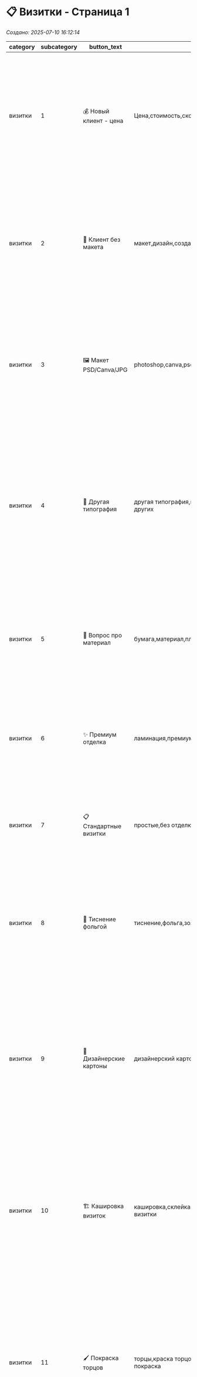 # 📋 Визитки - Страница 1

*Создано: 2025-07-10 16:12:14*

| category | subcategory | button_text | keywords | answer_ukr | answer_rus | sort_order |
| --- | --- | --- | --- | --- | --- | --- |
| визитки | 1 | 💰 Новый клиент - цена | Цена,стоимость,сколько стоят,делаете визитки | ✅ Звісно! Використовуємо крейдований папір щільністю 350 г/м² — це стандарт якості для візиток: тримає форму, має чистий білий колір і  матову фактуру. <br><br>💰 96 шт за ⚡ 1-2 дні — 158 грн або 💰 1000 шт тиражем — 920 грн у ті ж строки. <br><br>❓ Чи маєте готовий для друку макет? | ✅ Конечно! Используем мелованную бумагу плотностью 350 г/м² — это эталон качества для визиток: хорошо держит форму, чисто-белая, с матовой поверхностью.<br><br>💰 96 шт за ⚡ 1-2 дня — 158 грн или 💰 1000 шт — 920 грн в теже сроки.<br><br>❓ Есть ли у вас макет, готовый к печати? | 1 |
| визитки | 2 | 🎨 Клиент без макета | макет,дизайн,создать,нужна помощь | Створюємо професійні стильні макети: доопрацювання готового — близько 💰 200 грн, з нуля — від 💰 400 грн.<br>Макет залишається у вас 🔒 назавжди, оплачується тільки при першому замовленні! У PDF форматі — професійно, не як у Canva.<br><br>📁 Портфоліо: https://t.me/druk_portfolio | Создаем профессиональные стильные макеты: доработка готового — около 💰 200 грн, с нуля — от 💰 400 грн.<br>Макет остается у вас 🔒 навсегда, оплачивается только при первом заказе! В PDF формате — профессионально, не как в Canva.<br><br>📁 Портфолио: https://t.me/druk_portfolio | 2 |
| визитки | 3 | 🖼️ Макет PSD/Canva/JPG | photoshop,canva,psd,jpg | Відмінно, що макет є! PSD, Canva та Figma — класні програми для своїх завдань, але для першокласної поліграфії ми використовуємо 🎯 векторні формати — вони дають ідеальну якість при друці.<br><br>Переведемо ваш макет у професійний PDF/AI від  💰 200 грн, зберігши всі деталі. | Отлично, что макет есть!<br>PSD, Canva и Figma — классные программы для своих задач, но для первоклассной полиграфии мы используем 🎯 векторные форматы — они дают идеальное качество при печати.<br><br>Переведем ваш макет в профессиональный PDF/AI от 💰 200 грн, сохранив все детали. | 3 |
| визитки | 4 | 🏢 Другая типография | другая типография,печатали в другом месте,у других | 🤝 Розуміємо, і це чудово! Ми дуже цінуємо роботу колег.<br><br>Ми використовуємо інший підхід — відповідаємо за підсумкову якість на 💯%, тому віддаємо перевагу векторним файлам.<br>Можемо, звичайно, спробувати надрукувати і так, але тоді не зможемо гарантувати чіткість дрібних деталей та тексту.<br><br>Переведемо у вектор від 💰 200 грн — і результат буде бездоганним. | 🤝 Понимаем, и это здорово! Мы очень ценим работу коллег.<br><br>Мы используем другой подход — отвечаем за итоговое качество на 💯%, поэтому предпочитаем работать с векторными исходниками.<br>Можем, конечно, попробовать напечатать и так, но тогда не сможем гарантировать четкость мелких деталей и текста. <br><br>Переведем в вектор от 💰 200 грн — и результат будет безупречным. | 4 |
| визитки | 5 | 📄 Вопрос про материал | бумага,материал,плотность,какую бумагу | Європейська крейдована матова 350г — супер-стандарт для будь-якого друку!<br><br>✨ Плюс 4 види ламінації: глянець, мат, софт тач, anti-scuff.<br>Також великий вибір дизайнерських картонів і варіантів виконання.<br><br>❓ Який ефект потрібен? | Европейская мелованная матовая 350г — супер-стандарт для любой печати!<br><br>✨ Плюс 4 вида ламинации: глянец, мат, софт тач, anti-scuff.<br>Также большой выбор дизайнерских картонов и вариантов исполнения.<br><br>❓ Какой эффект нужен? | 5 |
| визитки | 6 | ✨ Премиум отделка | ламинация,премиум,отделка,варианты | ✨ Є родзинка: дизайнерські картони, тиснення фольгою, білий тонер на темному, глянцевий лак на маті, каширування у 2-3 шари, фарбовані торці візитних карток.<br><br>Показати магію?<br><br>📁 Портфолио: https://t.me/druk_portfolio | ✨ Есть изюминка: дизайнерские картоны, тиснение фольгой, белый тонер на темном, глянцевый лак на мате, кашировка в 2-3 слоя, крашеные торцы визитных карточек.<br><br>Показать магию?<br><br>📁 Портфолио: https://t.me/druk_portfolio | 6 |
| визитки | 7 | 📋 Стандартные визитки | простые,без отделки,стандартные,обычные | ✅ Зрозуміло, класика теж прекрасна!<br>📎 Макет у PDF, CDR, AI або EPS можна кинути прямо сюди в чат.<br>Якщо кілька видів - 📝 додайте короткий опис кожного комплекту.<br>Зробимо красиво! | ✅ Понятно, классика тоже прекрасна!<br>📎 Макет в PDF, CDR, AI или EPS можно кинуть прямо сюда в чат.<br>Если несколько видов — 📝 добавьте короткое описание каждого комплекта.<br>Сделаем красиво! | 7 |
| визитки | 8 | 🥇 Тиснение фольгой | тиснение,фольга,золото,серебро,фольгирование | 🥇 Тиснення фольгою — наша гордість!<br>✨ Золото: класичне, світле, червоне, рожеве, матове<br>🌟 Срібло: дзеркальне, матове, голографічне<br>🔥 Спецефекти: прозора глянцева, чорна глянцева<br>💎 Кольорові пігментні: синій, жовтий, голубий<br><br>📁 Портфолио: https://t.me/druk_portfolio | 🥇 Тиснение фольгой — наша гордость!<br>✨ Золото: классическое, светлое, красное, розовое, матовое<br>🌟 Серебро: зеркальное, матовое, голографическое<br>🔥 Спецэффекты: прозрачная глянцевая, черная глянцевая<br>💎 Цветные пигментные: синий, желтый, голубой.<br><br>📁 Портфолио: https://t.me/druk_portfolio | 8 |
| визитки | 9 | 🎨 Дизайнерские картоны | дизайнерский картон,цветной картон,фактурный | 🎨 Дизайнерські картони — це магія!<br>🌈 Кольорові: чорний, сірий, крафт, червоний, синій<br>📜 Фактурні: льон, молоток, велюр, металік<br>💫 Перламутрові з мерехтінням<br>⚡ Неонові: рожевий, жовтий, зелений, помаранчевий<br>Щільність 270-350г. Доплата від 120 грн за 100 шт.<br>Під кожен картон підбираємо оптимальну технологію друку! | 🎨 Дизайнерские картоны — это магия!<br>🌈 Цветные: черный, серый, крафт, красный, синий<br>📜 Фактурные: лен, молоток, велюр, металлик<br>💫 Перламутровые с переливом<br>⚡ Неоновые: розовый, желтый, зеленый, оранжевый<br>Плотность 270-350г. Доплата от 120 грн за 100 шт.<br>Под каждый картон подбираем оптимальную технологию печати! | 9 |
| визитки | 10 | 🏗️ Кашировка визиток | кашировка,склейка,многослойные,толстые визитки | 🏗️ Каширування — створюємо товщі та ефектні візитки!<br>📐 2 шари: загальна товщина 700г, відчутна вага в руках<br>📏 3 шари: 1050г — преміум клас, неймовірно солідні<br>🎨 Комбінуємо різні кольори картонів між собою<br>🌈 Популярно: чорний-жовтий-чорний, крафт-білий-крафт<br>💡 Можна робити контрастні торці для WOW-ефекту<br>Доплата від +400 грн за 100 шт (2 шари). | 🏗️ Кашировка — создаем толстые и эффектные визитки!<br>📐 2 слоя: общая плотность 700г, ощутимый вес в руках<br>📏 3 слоя: 1050г — премиум класс, невероятно солидные<br>🎨 Комбинируем разные цвета картонов между собой<br>🌈 Популярно: черный-желтый-черный, крафт-белый-крафт<br>💡 Можно делать контрастные торцы для WOW-эффекта<br>Доплата от +400 грн за 100 шт (2 слоя). | 10 |
| визитки | 11 | 🖌️ Покраска торцов | торцы,краска торцов,цветные торцы,боковая покраска | 🖌️ Фарбуємо торці візиток — ексклюзивна послуга!<br>🌈 Любий колір за каталогом Pantone<br>🔥 Популярні: золотий(бронза), срібний, помаранчевий, червоний, синій<br>✨ Металізовані покриття для преміум-ефекту<br>💎 Комбінуємо з кашируванням для контрастних ліній<br>📐 Ідеально для товстих картонів від 500г<br>Доплата +400 грн за 100 шт. | 🖌️ Красим торцы визиток — эксклюзивная услуга!<br>🌈 Любой цвет по каталогу Pantone<br>🔥 Популярные: золотой, серебряный, черный, красный<br>✨ Металлизированные покрытия для премиум-эффекта<br>💎 Комбинируем с кашировкой для контрастных линий<br>📐 Идеально для толстых картонов от 500г<br>Делаем вручную с ювелирной точностью!<br>Доплата +400 грн за 100 шт. | 11 |
| визитки | 12 | 🎯 Конгрев элементов | конгрев,выдавливание,рельеф,тиснение без фольги | 🎯 Конгрев — об'ємне тиснення без фольги!<br>⚡ Підняті елементи логотипа або тексту<br>💫 Тактильний ефект — відчувається пальцями<br>🔍 Елегантно на темних картонах<br>🎨 Ідеально поєднується з фольговим тисненням<br>📐 Мінімальна товщина ліній — 0.3мм<br>Створюємо ексклюзивний рельєф для вашого бренду!<br>Доплата +500 грн за 100 шт. (без урухування вартості кліше) | 🎯 Конгрев — объемное тиснение без фольги!<br>⚡ Приподнятые элементы логотипа или текста<br>💫 Тактильный эффект — ощущается пальцами<br>🔍 Элегантно на темных картонах<br>🎨 Идеально сочетается с фольговым тиснением<br>📐 Минимальная толщина линий — 0.3мм<br>Создаем эксклюзивный рельеф для вашего бренда!<br>Доплата +500 грн за 100 шт. (без учета стоимости клише | 12 |
| визитки | 13 | 🎪 Шелкография | шелкография,трафаретная печать,плотные краски | 🎪 Шелкографія — особлива технологія друку!<br>🎨 Надщільні фарби, що створюють рельєфний шар<br>✨ Ефект "підняття" зображення над поверхнею<br>🌟 Унікальні спецефекти: термографія, металік (бронза, срібло)<br>💫 Неймовірна яскравість кольорів<br>🔥 Ідеально для візиток на темних картонах<br>Технологія для справжніх цінителів якості!<br><br>📌 Прорахунок можливо зробити після отримання макету, треба розуміти кількість кольорів та всі технічні особливості | 🎪 Шелкография — особая технология печати!<br>🎨 Сверхплотные краски, создающие рельефный слой<br>✨ Эффект "поднятия" изображения над поверхностью<br>🌟 Уникальные спецэффекты: термография, металлик (бронза, серебро)<br>💫 Невероятная яркость цветов<br>🔥 Идеально для визиток на темных картонах<br>Технология для настоящих ценителей качества!<br><br>📌 Просчет можно сделать после получения макета, нужно понимать количество цветов и все технические особенности | 13 |
| визитки | 14 | ⚡ Срочное изготовление | срочно,быстро,завтра,экспресс,за день | ⚡ Експрес-виготовлення візиток — наша сила!<br>🚀 За 4-6 годин — стандартні візитки до 500 шт<br>🏃 За 1-2 доби — з ламінацією до 1000 шт | ⚡ Экспресс-изготовление визиток — наша сила!<br>🚀 За 4-6 часов — стандартные визитки до 500 шт<br>🏃 За 1-2 дня — с ламинацией до 1000 шт | 14 |
| визитки | 15 | 📏 Нестандартные размеры | размер,нестандартный размер,квадратные,узкие | 📏 Виготовляємо візитки будь-яких розмірів та форми!<br>📐 Стандарт: 90×50мм<br>📱 Як кредитка: 85×54мм<br>🔳 Квадратні: 50×50мм, 70×70мм<br>📏 Вузькі: 100×40мм, 120×45мм<br>🎨 Нестандартні: за вашими розмірами та формою<br>Головне — щоб помістилися в гаманець! | 📏 Изготавливаем визитки любых размеров и формы!<br>📐 Стандарт: 90×50мм<br>📱 Как кредитка: 85×54мм<br>🔳 Квадратные: 50×50мм, 70×70мм<br>📏 Узкие: 100×40мм, 120×45мм<br>🎨 Нестандартные: по вашим размерам и формой<br>Главное — чтобы поместились в кошелек! | 15 |
| визитки | 16 | 🚚 Доставка визиток | доставка,курьер,новая почта,самовывоз | 🚚 Доставляємо візитки по всій Україні!<br>📦 Нова Пошта — від 75 грн, 1-2 дні<br>🚕 Таксі по Харкову — 150 грн, у день готовності<br>🏪 Самовивіз — безкоштовно, вул. Чернишевська, 8<br>Упаковуємо у спеціальні коробки — візитки приїдуть ідеальними!<br>При замовленні від 1000 грн доставка НП безкоштовна. | 🚚 Доставляем визитки по всей Украине!<br>📦 Новая Почта — от 75 грн, 1-2 дня<br>🚕 Такси по Харькову — 150 грн, в день готовности<br>🏪 Самовывоз — бесплатно, ул. Чернышевская, 8<br>Упаковываем в специальные коробки — визитки приедут идеальными!<br>При заказе от 1000 грн доставка НП бесплатная. | 16 |
| визитки | 17 | 💰Предоплата | оплата, предоплата, деньги | 💳 Працюємо за передоплатою - це чесно і прозоро.<br>🤝 Такий підхід дає нам змогу використовувати перевірені матеріали та відповідати за результат. | 💳 Работаем по предоплате — это честно и прозрачно.<br>🤝 Такой подход позволяет нам использовать проверенные материалы и отвечать за результат. | 17 |

